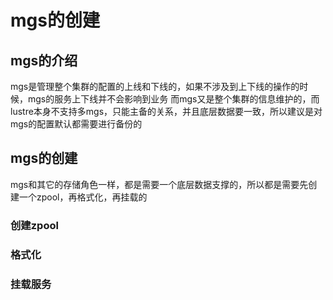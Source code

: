 # mgs的创建

## mgs的介绍
mgs是管理整个集群的配置的上线和下线的，如果不涉及到上下线的操作的时候，mgs的服务上下线并不会影响到业务
而mgs又是整个集群的信息维护的，而lustre本身不支持多mgs，只能主备的关系，并且底层数据要一致，所以建议是对mgs的配置默认都需要进行备份的

## mgs的创建
mgs和其它的存储角色一样，都是需要一个底层数据支撑的，所以都是需要先创建一个zpool，再格式化，再挂载的

### 创建zpool

### 格式化


### 挂载服务
